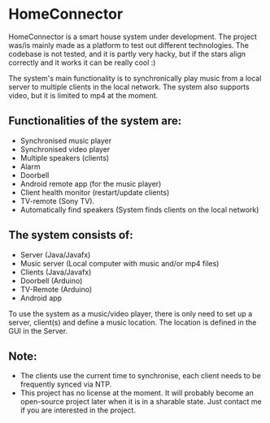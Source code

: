 # HomeConnector

HomeConnector is a smart house system under development. 
The project was/is mainly made as a platform to test out different technologies.
The codebase is not tested, and it is partly very hacky, but if the stars align correctly
and it works it can be really cool :)

The system's main functionality is to synchronically play music from a local server to multiple clients
in the local network. The system also supports video, but it is limited to mp4 at the moment. 

## Functionalities of the system are:
- Synchronised music player
- Synchronised video player
- Multiple speakers (clients)
- Alarm
- Doorbell
- Android remote app (for the music player)
- Client health monitor (restart/update clients)
- TV-remote (Sony TV).
- Automatically find speakers (System finds clients on the local network)


## The system consists of:
- Server (Java/Javafx)
- Music server (Local computer with music and/or mp4 files) 
- Clients (Java/Javafx)
- Doorbell (Arduino)
- TV-Remote (Arduino)
- Android app 

To use the system as a music/video player, there is only need to set up a server, client(s) and define a music location. The location
is defined in the GUI in the Server.

## Note: 
- The clients use the current time to synchronise, each client needs to be frequently synced via NTP.
- This project has no license at the moment. It will probably become an open-source project later when it is in a sharable state. Just contact me if you are interested in the project.
